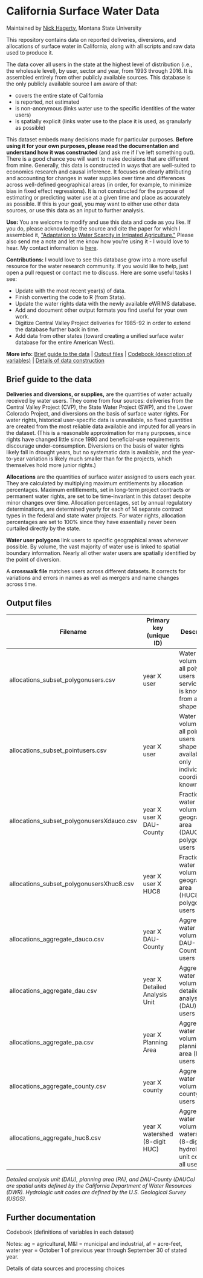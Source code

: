 
# California Surface Water Data

Maintained by [Nick Hagerty](https://www.nickhagerty.com/), Montana State University

This repository contains data on reported deliveries, diversions, and allocations of surface water in California, along with all scripts and raw data used to produce it. 

The data cover all users in the state at the highest level of distribution (i.e., the wholesale level), by user, sector and year, from 1993 through 2016. It is assembled entirely from other publicly available sources. This database is the only publicly available source I am aware of that:

* covers the entire state of California
* is reported, not estimated
* is non-anonymous (links water use to the specific identities of the water users)
* is spatially explicit (links water use to the place it is used, as granularly as possible)

This dataset embeds many decisions made for particular purposes. **Before using it for your own purposes, please read the documentation and understand how it was constructed** (and ask me if I've left something out). There is a good chance you will want to make decisions that are different from mine. Generally, this data is constructed in ways that are well-suited to economics research and causal inference. It focuses on clearly attributing and accounting for changes in water supplies over time and differences across well-defined geographical areas (in order, for example, to minimize bias in fixed effect regressions). It is not constructed for the purpose of estimating or predicting water use at a given time and place as accurately as possible. If this is your goal, you may want to either use other data sources, or use this data as an input to further analysis.

**Use:** You are welcome to modify and use this data and code as you like. If you do, please acknowledge the source and cite the paper for which I assembled it, ["Adaptation to Water Scarcity in Irrigated Agriculture."](https://hagertynw.github.io/webfiles/Surface_Water_Adaptation.pdf) Please also send me a note and let me know how you're using it - I would love to hear. My contact information is [here](https://www.nickhagerty.com/).

**Contributions:** I would love to see this database grow into a more useful resource for the water research community. If you would like to help, just open a pull request or contact me to discuss. Here are some useful tasks I see:

* Update with the most recent year(s) of data.
* Finish converting the code to R (from Stata).
* Update the water rights data with the newly available eWRIMS database.
* Add and document other output formats you find useful for your own work.
* Digitize Central Valley Project deliveries for 1985-92 in order to extend the database further back in time.
* Add data from other states (toward creating a unified surface water database for the entire American West).

**More info:** [Brief guide to the data](#brief-guide-to-the-data)
| [Output files](#output-files)
| [Codebook (description of variables)](#further-documentation)
| [Details of data construction](#further-documentation)


## Brief guide to the data

**Deliveries and diversions, or supplies,** are the quantities of water actually received by water users. They come from four sources: deliveries from the Central Valley Project (CVP), the State Water Project (SWP), and the Lower Colorado Project, and diversions on the basis of surface water rights. For water rights, historical user-specific data is unavailable, so fixed quantities are created from the most reliable data available and imputed for all years in the dataset. (This is a reasonable approximation for many purposes, since rights have changed little since 1980 and beneficial-use requirements discourage under-consumption. Diversions on the basis of water rights likely fall in drought years, but no systematic data is available, and the year-to-year variation is likely much smaller than for the projects, which themselves hold more junior rights.)

**Allocations** are the quantities of surface water assigned to users each year. They are calculated by multiplying maximum entitlements by allocation percentages. Maximum entitlements, set in long-term project contracts or permanent water rights, are set to be time-invariant in this dataset despite minor changes over time. Allocation percentages, set by annual regulatory determinations, are determined yearly for each of 14 separate contract types in the federal and state water projects. For water rights, allocation percentages are set to 100% since they have essentially never been curtailed directly by the state.

**Water user polygons** link users to specific geographical areas whenever possible. By volume, the vast majority of water use is linked to spatial boundary information. Nearly all other water users are spatially identified by the point of diversion.

A **crosswalk file** matches users across different datasets. It corrects for variations and errors in names as well as mergers and name changes across time.


## Output files

Filename | Primary key (unique ID) | Description
--- | --- | ---
allocations_subset_polygonusers.csv	| year X user	| Water volumes for all polygon users (exact service area is known from a shapefile)
allocations_subset_pointusers.csv	| year X user	| Water volumes for all point users (no shapefile available; only individual coordinates known)
allocations_subset_polygonusersXdauco.csv |	year X user X DAU-County |	Fractional water volumes by geographical area (DAUCo), polygon users only
allocations_subset_polygonusersXhuc8.csv | year X user X HUC8	| Fractional water volumes by geographical area (HUC8), polygon users only
allocations_aggregate_dauco.csv |	year X DAU-County	| Aggregate water volumes per DAU-County, all users
allocations_aggregate_dau.csv |	year X Detailed Analysis Unit |	Aggregate water volumes per detailed analysis unit (DAU), all users
allocations_aggregate_pa.csv |	year X Planning Area |	Aggregate water volumes per planning area (PA), all users
allocations_aggregate_county.csv |	year X county	| Aggregate water volumes per county, all users
allocations_aggregate_huc8.csv |	year X watershed (8-digit HUC) |	Aggregate water volumes per watershed (8-digit hydrologic unit code), all users

*Detailed analysis unit (DAU), planning area (PA), and DAU-County (DAUCo) are spatial units defined by the California Department of Water Resources (DWR). Hydrologic unit codes are defined by the U.S. Geological Survey (USGS).*


## Further documentation

Codebook (definitions of variables in each dataset)

Notes: ag = agricultural, M&I = municipal and industrial, af = acre-feet, water year = October 1 of previous year through September 30 of stated year.

Details of data sources and processing choices

